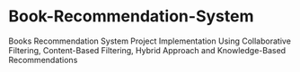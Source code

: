 # Book-Recommendation-System
Books Recommendation System Project Implementation Using Collaborative Filtering, Content-Based Filtering, Hybrid Approach and Knowledge-Based Recommendations
